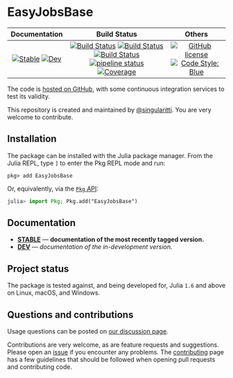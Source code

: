 # EasyJobsBase

|                                 **Documentation**                                  |                                                                                                 **Build Status**                                                                                                 |                                        **Others**                                         |
| :--------------------------------------------------------------------------------: | :--------------------------------------------------------------------------------------------------------------------------------------------------------------------------------------------------------------: | :---------------------------------------------------------------------------------------: |
| [![Stable][docs-stable-img]][docs-stable-url] [![Dev][docs-dev-img]][docs-dev-url] | [![Build Status][gha-img]][gha-url] [![Build Status][appveyor-img]][appveyor-url] [![Build Status][cirrus-img]][cirrus-url] [![pipeline status][gitlab-img]][gitlab-url] [![Coverage][codecov-img]][codecov-url] | [![GitHub license][license-img]][license-url] [![Code Style: Blue][style-img]][style-url] |

[docs-stable-img]: https://img.shields.io/badge/docs-stable-blue.svg
[docs-stable-url]: https://MineralsCloud.github.io/EasyJobsBase.jl/stable
[docs-dev-img]: https://img.shields.io/badge/docs-dev-blue.svg
[docs-dev-url]: https://MineralsCloud.github.io/EasyJobsBase.jl/dev
[gha-img]: https://github.com/MineralsCloud/EasyJobsBase.jl/workflows/CI/badge.svg
[gha-url]: https://github.com/MineralsCloud/EasyJobsBase.jl/actions
[appveyor-img]: https://ci.appveyor.com/api/projects/status/github/MineralsCloud/EasyJobsBase.jl?svg=true
[appveyor-url]: https://ci.appveyor.com/project/singularitti/EasyJobsBase-jl
[cirrus-img]: https://api.cirrus-ci.com/github/MineralsCloud/EasyJobsBase.jl.svg
[cirrus-url]: https://cirrus-ci.com/github/MineralsCloud/EasyJobsBase.jl
[gitlab-img]: https://gitlab.com/singularitti/EasyJobsBase.jl/badges/main/pipeline.svg
[gitlab-url]: https://gitlab.com/singularitti/EasyJobsBase.jl/-/pipelines
[codecov-img]: https://codecov.io/gh/MineralsCloud/EasyJobsBase.jl/branch/main/graph/badge.svg
[codecov-url]: https://codecov.io/gh/MineralsCloud/EasyJobsBase.jl
[license-img]: https://img.shields.io/github/license/MineralsCloud/EasyJobsBase.jl
[license-url]: https://github.com/MineralsCloud/EasyJobsBase.jl/blob/main/LICENSE
[style-img]: https://img.shields.io/badge/code%20style-blue-4495d1.svg
[style-url]: https://github.com/invenia/BlueStyle

The code is [hosted on GitHub](https://github.com/MineralsCloud/EasyJobsBase.jl),
with some continuous integration services to test its validity.

This repository is created and maintained by [@singularitti](https://github.com/singularitti).
You are very welcome to contribute.

## Installation

The package can be installed with the Julia package manager.
From the Julia REPL, type `]` to enter the Pkg REPL mode and run:

```
pkg> add EasyJobsBase
```

Or, equivalently, via the [`Pkg` API](https://pkgdocs.julialang.org/v1/getting-started/):

```julia
julia> import Pkg; Pkg.add("EasyJobsBase")
```

## Documentation

- [**STABLE**][docs-stable-url] — **documentation of the most recently tagged version.**
- [**DEV**][docs-dev-url] — _documentation of the in-development version._

## Project status

The package is tested against, and being developed for, Julia `1.6` and above on Linux,
macOS, and Windows.

## Questions and contributions

Usage questions can be posted on [our discussion page][discussions-url].

Contributions are very welcome, as are feature requests and suggestions. Please open an
[issue][issues-url] if you encounter any problems. The [contributing](@ref) page has
a few guidelines that should be followed when opening pull requests and contributing code.

[discussions-url]: https://github.com/MineralsCloud/EasyJobsBase.jl/discussions
[issues-url]: https://github.com/MineralsCloud/EasyJobsBase.jl/issues
